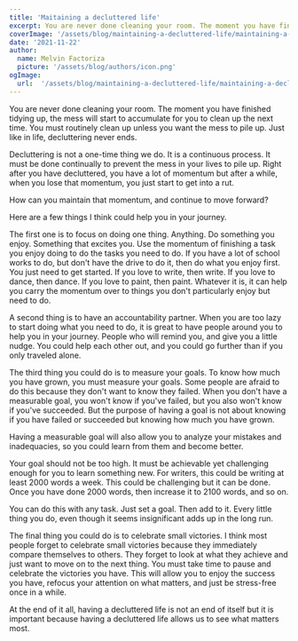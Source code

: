 ```yaml
---
title: 'Maitaining a decluttered life'
excerpt: You are never done cleaning your room. The moment you have finished tidying up, the mess will start to accumulate for you to clean up the next time. 
coverImage: '/assets/blog/maintaining-a-decluttered-life/maintaining-a-decluttered-life.jpg'
date: '2021-11-22'
author:
  name: Melvin Factoriza
  picture: '/assets/blog/authors/icon.png'
ogImage:
  url:  '/assets/blog/maintaining-a-decluttered-life/maintaining-a-decluttered-life.jpg'
---
```

You are never done cleaning your room. The moment you have finished tidying up, the mess will start to accumulate for you to clean up the next time. You must routinely clean up unless you want the mess to pile up. Just like in life, decluttering never ends.

Decluttering is not a one-time thing we do. It is a continuous process. It must be done continually to prevent the mess in your lives to pile up. Right after you have decluttered, you have a lot of momentum but after a while, when you lose that momentum, you just start to get into a rut.

How can you maintain that momentum, and continue to move forward?

Here are a few things I think could help you in your journey.

The first one is to focus on doing one thing. Anything. Do something you enjoy. Something that excites you. Use the momentum of finishing a task you enjoy doing to do the tasks you need to do. If you have a lot of school works to do, but don't have the drive to do it, then do what you enjoy first. You just need to get started. If you love to write, then write. If you love to dance, then dance. If you love to paint, then paint. Whatever it is, it can help you carry the momentum over to things you don't particularly enjoy but need to do.

A second thing is to have an accountability partner. When you are too lazy to start doing what you need to do, it is great to have people around you to help you in your journey. People who will remind you, and give you a little nudge. You could help each other out, and you could go further than if you only traveled alone.

The third thing you could do is to measure your goals. To know how much you have grown, you must measure your goals. Some people are afraid to do this because they don't want to know they failed. When you don't have a measurable goal, you won't know if you've failed, but you also won't know if you've succeeded. But the purpose of having a goal is not about knowing if you have failed or succeeded but knowing how much you have grown.

Having a measurable goal will also allow you to analyze your mistakes and inadequacies, so you could learn from them and become better.

Your goal should not be too high. It must be achievable yet challenging enough for you to learn something new. For writers, this could be writing at least 2000 words a week. This could be challenging but it can be done. Once you have done 2000 words, then increase it to 2100 words, and so on.

You can do this with any task. Just set a goal. Then add to it. Every little thing you do, even though it seems insignificant adds up in the long run.

The final thing you could do is to celebrate small victories. I think most people forget to celebrate small victories because they immediately compare themselves to others. They forget to look at what they achieve and just want to move on to the next thing. You must take time to pause and celebrate the victories you have. This will allow you to enjoy the success you have, refocus your attention on what matters, and just be stress-free once in a while.

At the end of it all, having a decluttered life is not an end of itself but it is important because having a decluttered life allows us to see what matters most.